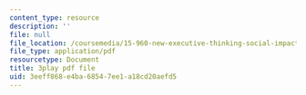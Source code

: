 ```yaml
---
content_type: resource
description: ''
file: null
file_location: /coursemedia/15-960-new-executive-thinking-social-impact-technology-projects-fall-2017-spring-2018/3eeff868e4ba68547ee1a18cd20aefd5_HaySEpWEsdU.pdf
file_type: application/pdf
resourcetype: Document
title: 3play pdf file
uid: 3eeff868-e4ba-6854-7ee1-a18cd20aefd5
---
```

